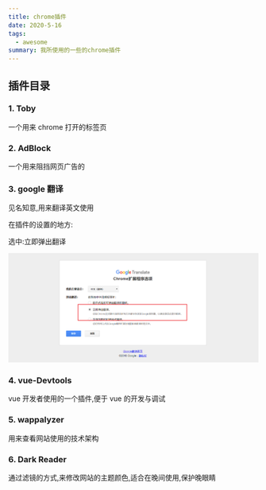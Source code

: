 ```yaml
---
title: chrome插件
date: 2020-5-16
tags:
  - awesome
summary: 我所使用的一些的chrome插件
---
```


## 插件目录

### 1. Toby

一个用来 chrome 打开的标签页

### 2. AdBlock

一个用来阻挡网页广告的

### 3. google 翻译

见名知意,用来翻译英文使用

在插件的设置的地方:

选中:立即弹出翻译

![](./images/chrome-translate.png)

### 4. vue-Devtools

vue 开发者使用的一个插件,便于 vue 的开发与调试

### 5. wappalyzer

用来查看网站使用的技术架构

### 6. Dark Reader

通过滤镜的方式,来修改网站的主题颜色,适合在晚间使用,保护晚眼睛
